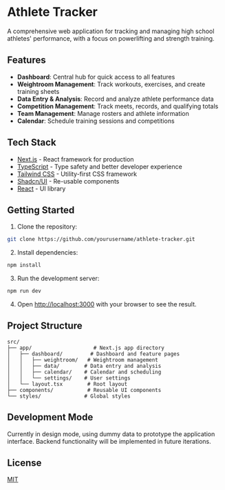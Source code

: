 # Athlete Tracker

A comprehensive web application for tracking and managing high school athletes' performance, with a focus on powerlifting and strength training.

## Features

- **Dashboard**: Central hub for quick access to all features
- **Weightroom Management**: Track workouts, exercises, and create training sheets
- **Data Entry & Analysis**: Record and analyze athlete performance data
- **Competition Management**: Track meets, records, and qualifying totals
- **Team Management**: Manage rosters and athlete information
- **Calendar**: Schedule training sessions and competitions

## Tech Stack

- [Next.js](https://nextjs.org/) - React framework for production
- [TypeScript](https://www.typescriptlang.org/) - Type safety and better developer experience
- [Tailwind CSS](https://tailwindcss.com/) - Utility-first CSS framework
- [Shadcn/UI](https://ui.shadcn.com/) - Re-usable components
- [React](https://reactjs.org/) - UI library

## Getting Started

1. Clone the repository:
```bash
git clone https://github.com/yourusername/athlete-tracker.git
```

2. Install dependencies:
```bash
npm install
```

3. Run the development server:
```bash
npm run dev
```

4. Open [http://localhost:3000](http://localhost:3000) with your browser to see the result.

## Project Structure

```
src/
├── app/                    # Next.js app directory
│   ├── dashboard/         # Dashboard and feature pages
│   │   ├── weightroom/   # Weightroom management
│   │   ├── data/        # Data entry and analysis
│   │   ├── calendar/    # Calendar and scheduling
│   │   └── settings/    # User settings
│   └── layout.tsx        # Root layout
├── components/           # Reusable UI components
└── styles/              # Global styles
```

## Development Mode

Currently in design mode, using dummy data to prototype the application interface. Backend functionality will be implemented in future iterations.

## License

[MIT](https://choosealicense.com/licenses/mit/)
